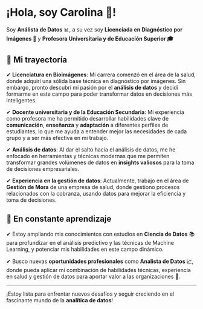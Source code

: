 # ¡Hola, soy Carolina 👋!

Soy **Análista de Datos** 📊, a su vez soy **Licenciada en Diagnóstico por Imágenes 🩻** y  **Profesora Universitaria y de Educación Superior 🎓**

## 🚀 Mi trayectoría

✔ **Licenciatura en Bioimágenes**: Mi carrera comenzó en el área de la salud, donde adquirí una sólida base técnica en diagnóstico por imágenes. Sin embargo, pronto descubrí mi pasión por el **análisis de datos** y decidí formarme en este campo para poder transformar datos en decisiones más inteligentes.

✔ **Docente universitaria y de la Educación Secundaria**: Mi experiencia como profesora me ha permitido desarrollar habilidades clave de **comunicación**, **enseñanza** y **adaptación** a diferentes perfiles de estudiantes, lo que me ayuda a entender mejor las necesidades de cada grupo y a ser más efectiva en mi trabajo.

✔ **Análisis de datos**: Al dar el salto hacia el análisis de datos, me he enfocado en herramientas y técnicas modernas que me permiten transformar grandes volúmenes de datos en **insights valiosos** para la toma de decisiones empresariales.

✔ **Experiencia en la gestión de datos**: Actualmente, trabajo en el área de **Gestión de Mora** de una empresa de salud, donde gestiono procesos relacionados con la cobranza, usando datos para mejorar la eficiencia y toma de decisiones.

## 🌱 En constante aprendizaje

✔ Estoy ampliando mis conocimientos con estudios en **Ciencia de Datos** 📚 para profundizar en el análisis predictivo y las técnicas de Machine Learning, y potenciar mis habilidades en este campo dinámico.

✔ Busco nuevas **oportunidades profesionales** como **Analista de Datos 📈**, donde pueda aplicar mi combinación de habilidades técnicas, experiencia en salud y gestión de datos para aportar valor a las organizaciones 🚀.

---

¡Estoy lista para enfrentar nuevos desafíos y seguir creciendo en el fascinante mundo de la **analítica de datos**!  
